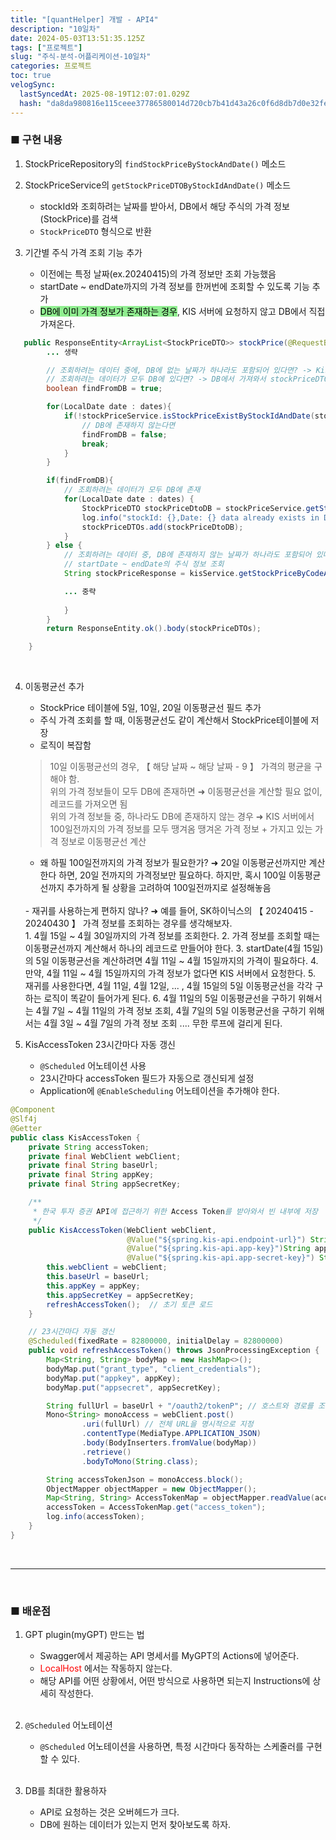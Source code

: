 ```yaml
---
title: "[quantHelper] 개발 - API4"
description: "10일차"
date: 2024-05-03T13:51:35.125Z
tags: ["프로젝트"]
slug: "주식-분석-어플리케이션-10일차"
categories: 프로젝트
toc: true
velogSync:
  lastSyncedAt: 2025-08-19T12:07:01.029Z
  hash: "da8da980816e115ceee37786580014d720cb7b41d43a26c0f6d8db7d0e32fe75"
---
```


### ■ 구현 내용

1. StockPriceRepository의 ```findStockPriceByStockAndDate()``` 메소드
2. StockPriceService의 ```getStockPriceDTOByStockIdAndDate()``` 메소드
   - stockId와 조회하려는 날짜를 받아서, DB에서 해당 주식의 가격 정보(StockPrice)를 검색
   - ```StockPriceDTO``` 형식으로 반환



3. 기간별 주식 가격 조회 기능 추가
   - 이전에는 특정 날짜(ex.20240415)의 가격 정보만 조회 가능했음
   - startDate ~ endDate까지의 가격 정보를 한꺼번에 조회할 수 있도록 기능 추가
   - <span style = "background-color: lightgreen; color:black">DB에 이미 가격 정보가 존재하는 경우</span>, KIS 서버에 요청하지 않고 DB에서 직접 가져온다.
   
``` java
   public ResponseEntity<ArrayList<StockPriceDTO>> stockPrice(@RequestBody GetStockPriceRequest request) throws JsonProcessingException {
        ... 생략

        // 조회하려는 데이터 중에, DB에 없는 날짜가 하나라도 포함되어 있다면? -> Kis 서버에 새로 요첨
        // 조회하려는 데이터가 모두 DB에 있다면? -> DB에서 가져와서 stockPriceDTOs에 넣어줌
        boolean findFromDB = true;

        for(LocalDate date : dates){
            if(!stockPriceService.isStockPriceExistByStockIdAndDate(stockId, date)){
                // DB에 존재하지 않는다면
                findFromDB = false;
                break;
            }
        }

        if(findFromDB){
            // 조회하려는 데이터가 모두 DB에 존재
            for(LocalDate date : dates) {
                StockPriceDTO stockPriceDtoDB = stockPriceService.getStockPriceDTOByStockIdAndDate(stockId, date);
                log.info("stockId: {},Date: {} data already exists in DB. Got Data From DB", stockId, date);
                stockPriceDTOs.add(stockPriceDtoDB);
            }
        } else {
            // 조회하려는 데이터 중, DB에 존재하지 않는 날짜가 하나라도 포함되어 있다면
            // startDate ~ endDate의 주식 정보 조회
            String stockPriceResponse = kisService.getStockPriceByCodeAndDate(stockCode, request.getStartDate(), request.getEndDate()).block();

            ... 중략
            
            }
        }
        return ResponseEntity.ok().body(stockPriceDTOs);

    }
```

<br>

4. 이동평균선 추가
   - StockPrice 테이블에 5일, 10일, 20일 이동평균선 필드 추가
   - 주식 가격 조회를 할 때, 이동평균선도 같이 계산해서 StockPrice테이블에 저장
   - 로직이 복잡함
   >  10일 이동평균선의 경우, 【 해당 날짜 ~ 해당 날짜 - 9 】 가격의 평균을 구해야 함.
   <br>위의 가격 정보들이 모두 DB에 존재하면
   ➜ 이동평균선을 계산할 필요 없이, 레코드를 가져오면 됨
   <br>위의 가격 정보들 중, 하나라도 DB에 존재하지 않는 경우
   ➜ KIS 서버에서 100일전까지의 가격 정보를 모두 땡겨옴
   땡겨온 가격 정보 + 가지고 있는 가격 정보로 이동평균선 계산
   - 왜 하필 100일전까지의 가격 정보가 필요한가?
   ➜ 20일 이동평균선까지만 계산한다 하면, 20일 전까지의 가격정보만 필요하다. 하지만, 혹시 100일 이동평균선까지 추가하게 될 상황을 고려하여 100일전까지로 설정해놓음
   <br>
   - 재귀를 사용하는게 편하지 않나?
   ➜ 예를 들어, SK하이닉스의 【 20240415 - 20240430 】 가격 정보를 조회하는 경우를 생각해보자.
   <br>
   1. 4월 15일 ~ 4월 30일까지의 가격 정보를 조회한다.
   2. 가격 정보를 조회할 때는 이동평균선까지 계산해서 하나의 레코드로 만들어야 한다.
   3. startDate(4월 15일)의 5일 이동평균선을 계산하려면 4월 11일 ~ 4월 15일까지의 가격이 필요하다.
   4. 만약, 4월 11일 ~ 4월 15일까지의 가격 정보가 없다면 KIS 서버에서 요청한다.
   5. 재귀를 사용한다면, 4월 11일, 4월 12일, ... , 4월 15일의 5일 이동평균선을 각각 구하는 로직이 똑같이 들어가게 된다.
   6. 4월 11일의 5일 이동평균선을 구하기 위해서는 4월 7일 ~ 4월 11일의 가격 정보 조회,
   4월 7일의 5일 이동평균선을 구하기 위해서는 4월 3일 ~ 4월 7일의 가격 정보 조회 ....
   무한 루프에 걸리게 된다.
   <br>
   
5. KisAccessToken 23시간마다 자동 갱신
   - ```@Scheduled``` 어노테이션 사용
   - 23시간마다 accessToken 필드가 자동으로 갱신되게 설정
   - Application에 ```@EnableScheduling``` 어노테이션을 추가해야 한다.
```java
@Component
@Slf4j
@Getter
public class KisAccessToken {
    private String accessToken;
    private final WebClient webClient;
    private final String baseUrl;
    private final String appKey;
    private final String appSecretKey;

    /**
     * 한국 투자 증권 API에 접근하기 위한 Access Token를 받아와서 빈 내부에 저장
     */
    public KisAccessToken(WebClient webClient,
                          @Value("${spring.kis-api.endpoint-url}") String baseUrl,
                          @Value("${spring.kis-api.app-key}")String appKey,
                          @Value("${spring.kis-api.app-secret-key}") String appSecretKey) throws JsonProcessingException {
        this.webClient = webClient;
        this.baseUrl = baseUrl;
        this.appKey = appKey;
        this.appSecretKey = appSecretKey;
        refreshAccessToken();  // 초기 토큰 로드
    }

    // 23시간마다 자동 갱신
    @Scheduled(fixedRate = 82800000, initialDelay = 82800000)
    public void refreshAccessToken() throws JsonProcessingException {
        Map<String, String> bodyMap = new HashMap<>();
        bodyMap.put("grant_type", "client_credentials");
        bodyMap.put("appkey", appKey);
        bodyMap.put("appsecret", appSecretKey);

        String fullUrl = baseUrl + "/oauth2/tokenP"; // 호스트와 경로를 조합
        Mono<String> monoAccess = webClient.post()
                .uri(fullUrl) // 전체 URL을 명시적으로 지정
                .contentType(MediaType.APPLICATION_JSON)
                .body(BodyInserters.fromValue(bodyMap))
                .retrieve()
                .bodyToMono(String.class);

        String accessTokenJson = monoAccess.block();
        ObjectMapper objectMapper = new ObjectMapper();
        Map<String, String> AccessTokenMap = objectMapper.readValue(accessTokenJson, Map.class);
        accessToken = AccessTokenMap.get("access_token");
        log.info(accessToken);
    }
}
```


<br>

---

<br>

### ■ 배운점



1. GPT plugin(myGPT) 만드는 법
   - Swagger에서 제공하는 API 명세서를 MyGPT의 Actions에 넣어준다.
   - <span style = "color:red">LocalHost</span> 에서는 작동하지 않는다.
   - 해당 API를 어떤 상황에서, 어떤 방식으로 사용하면 되는지 Instructions에 상세히 작성한다.
   <br>
   
2. ```@Scheduled``` 어노테이션
   - ```@Scheduled``` 어노테이션을 사용하면, 특정 시간마다 동작하는 스케줄러를 구현할 수 있다.
   <br>
3. DB를 최대한 활용하자
   - API로 요청하는 것은 오버헤드가 크다.
   - DB에 원하는 데이터가 있는지 먼저 찾아보도록 하자.







